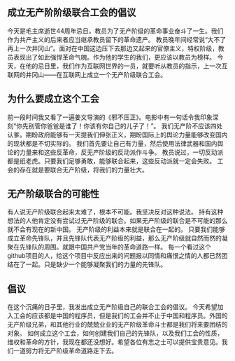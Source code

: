 ## 成立无产阶阶级联合工会的倡议 
今天是毛主席逝世44周年忌日。教员为了无产阶级的革命事业奋斗了一生。我们作为共产主义的后来者应当继承教员留下的革命遗产。 
教员晚年间经常说“大不了再上一次井冈山”。面对在中国这边压下去那边又起来的官僚主义，特权阶级，教员表现出了如此强悍革命气魄。作为他的学生的我们，更应该以教员为榜样。 
今天，在他的忌日里，我们作为互联网世界的一员，就要听从教员的指示，上一次互联网的井冈山——在互联网上成立一个无产阶级联合工会。 
## 为什么要成立这个工会 
前一段时间我又看了一遍姜文导演的《邪不压正》。电影中有一句话令我印象深刻“你先别管你爸爸是谁了！你该有你自己的儿子了！”。 
我们无产阶不应该四处认爹。期盼政府能够有一天提我们伸张正义，期盼国际上的舆论力量能够改变国内的现状都是不切实际的。
我们首先要让自己有力量，然后使用法律武器和国内舆论的力量来和这些反革命，反无产阶级的反动派作斗争。 
教员说过，一切反动派都是纸老虎。只要我们足够勇敢，能够联合起来，这些反动派就一定会失败。 
工会的存在就是要联合无产阶级，将我们的力量壮大。 
## 无产阶级联合的可能性 
有人说无产阶级联合起来太难了，根本不可能。我坚决反对这种说法。
持有这种想法的人他肯定没有尝试过无产阶级的联合。如果无产阶级的联合是不可能的那么就不会有现在的新中国。 
无产阶级的利益本来就是联合在一起的。
只要我们能够成立革命先锋队，并且先锋队代表无产阶级的利益，那么无产阶级就自然而然的凝聚在先锋队的周围。就跟中国共产党当年的革命道路一样。 
每一个看过这个github项目的人，给这个项目中反应出来的问题报以同情和痛恨之情的人都已然团结在了一起。只是缺少一个能够凝聚我们的力量的先锋队。 
## 倡议 
在这个沉痛的日子里，我发出成立无产阶级自己的联合工会的倡议。 
今天希望加入工会的应该都是中国的程序员，但是我们的工会并不止于中国和程序员。外国的无产阶级兄弟，和其他行业的兢兢业业的无产阶级革命斗士都是我们将来要团结的对象。 
如何成立这个工会，如何创建我们自己的先锋队，以及我们工会的性质，维权和革命的方针，我现在都还没想好。希望各位有志之士可以提供宝贵意见。我们一道努力将无产阶级革命道路走下去。
